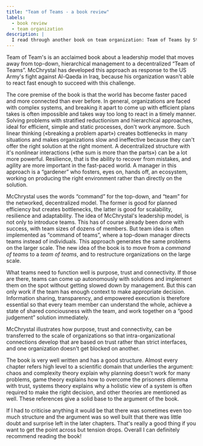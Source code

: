 ```yaml
---
title: "Team of Teams - a book review"
labels:
  - book review
  - team organization
description: |
  I read through another book on team organization: Team of Teams by Stanley McChrystal. Here are my thoughts.
---
```


Team of Team's is an acclaimed book about a leadership model that moves away from top-down, hierarchical management to a decentralized “Team of Teams”. McChrystal has developed this approach as response to the US Army's fight against Al-Qaeda in Iraq, because his organization wasn't able to react fast enough to succeed with this challenge.

The core premise of the book is that the world has become faster paced and more connected than ever before. In general, organizations are faced with complex systems, and breaking it apart to come up with efficient plans takes is often impossible and takes way too long to react in a timely manner. Solving problems with stratified reductionism and hierarchical approaches, ideal for efficient, simple and static processes, don't work anymore. Such linear thinking («breaking a problem apart») creates bottlenecks in many situations and makes organizations slow and ineffective because they can't offer the right solution at the right moment. A decentralized structure with it's nonlinear interactions («the sum is more than the parts») can be a lot more powerful. Resilience, that is the ability to recover from mistakes, and agility are more important in the fast-paced world. A manager in this approach is a “gardener” who fosters, eyes on, hands off, an ecosystem, working on producing the right environment rather than directly on the solution.

McChrystal uses the words “command” for the top-down, and “team” for the networked, decentralized model. The former is good for planned efficiency but creates bottlenecks, the latter is good for scalability, resilience and adaptability. The idea of McChrystal's leadership model, is not only to introduce teams. This has of course already been done with success, with team sizes of dozens of members. But team idea is often implemented as “command of teams”, where a top-down manager directs teams instead of individuals. This approach generates the same problems on the larger scale. The new idea of the book is to move from a _command of teams_ to a _team of teams_, and to restructure organizations on the large scale.

What teams need to function well is purpose, trust and connectivity. If those are there, teams can come up autonomously with solutions and implement them on the spot without getting slowed down by management. But this can only work if the team has enough context to make appropriate decision. Information sharing, transparency, and empowered execution is therefore essential so that every team member can understand the whole, achieve a state of shared conciousness with the team, and work together on a “good judgement” solution immediately.

McChrystal illustrates how purpose, trust and connectivity, can be transferred to the scale of organizations so that intra-organizational connections develop that are based on trust rather than strict interfaces, and one organization doesn't get blocked on another.

The book is very well written and has a good structure. Almost every chapter refers high level to a scientific domain that underlies the argument: chaos and complexity theory explain why planning doesn't work for many problems, game theory explains how to overcome the prisoners dilemma with trust, systems theory explains why a holistic view of a system is often required to make the right decision, and other theories are mentioned as well. These references give a solid base to the argument of the book.

If I had to criticise anything it would be that there was sometimes even too much structure and the argument was so well built that there was little doubt and surprise left in the later chapters. That's really a good thing if you want to get the point across but tension drops. Overall I can definitely recommend reading the book!
